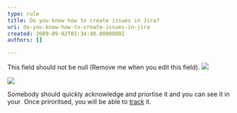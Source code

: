 ```yaml
---
type: rule
title: Do you know how to create issues in Jira?
uri: do-you-know-how-to-create-issues-in-jira
created: 2009-09-02T01:34:40.0000000Z
authors: []

---
```


 This field should not be null (Remove me when you edit this field). ![](/Standards/Management/rulesforbetterjira/PublishingImages/Create%20Issue1.png) 


![](/Standards/Management/rulesforbetterjira/PublishingImages/CreateIssue2.png)

 Somebody should quickly acknowledge and priortise it and you can see it in your 
 Once priroritsed, you will be able to [track](/Standards/Management/rulesforbetterjira/Pages/TrackingRequests.aspx) it.    
